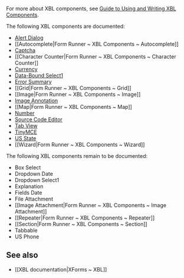 For more about XBL components, see [Guide to Using and Writing XBL Components](http://wiki.orbeon.com/forms/doc/developer-guide/xbl-components-guide).

The following XBL components are documented:

- [Alert Dialog](http://wiki.orbeon.com/forms/doc/developer-guide/xbl-components/alert-dialog)
- [[Autocomplete|Form Runner ~ XBL Components ~ Autocomplete]]
- [Captcha](http://wiki.orbeon.com/forms/doc/developer-guide/xbl-components/recaptcha)
- [[Character Counter|Form Runner ~ XBL Components ~ Character Counter]]
- [Currency](http://wiki.orbeon.com/forms/doc/developer-guide/xbl-components/currency)
- [Data-Bound Select1](http://wiki.orbeon.com/forms/doc/developer-guide/xbl-components/databound-select1)
- [Error Summary](http://wiki.orbeon.com/forms/doc/developer-guide/xbl-components/error-summary-component)
- [[Grid|Form Runner ~ XBL Components ~ Grid]]
- [[Image|Form Runner ~ XBL Components ~ Image]]
- [Image Annotation](http://wiki.orbeon.com/forms/doc/developer-guide/xbl-components/image-annotation)
- [[Map|Form Runner ~ XBL Components ~ Map]]
- [Number](http://wiki.orbeon.com/forms/doc/developer-guide/xbl-components/number)
- [Source Code Editor](http://wiki.orbeon.com/forms/doc/developer-guide/xbl-components/source-code-editor)
- [Tab View](http://wiki.orbeon.com/forms/doc/developer-guide/xbl-components/tab-view)
- [TinyMCE](http://wiki.orbeon.com/forms/doc/developer-guide/xbl-components/tinymce)
- [US State](http://wiki.orbeon.com/forms/doc/developer-guide/xbl-components/us-state)
- [[Wizard|Form Runner ~ XBL Components ~ Wizard]]

The following XBL components remain to be documented:

- Box Select
- Dropdown Date
- Dropdown Select1
- Explanation
- Fields Date
- File Attachment
- [[Image Attachment|Form Runner ~ XBL Components ~ Image Attachment]]
- [[Repeater|Form Runner ~ XBL Components ~ Repeater]]
- [[Section|Form Runner ~ XBL Components ~ Section]]
- Tabbable
- US Phone

## See also

- [[XBL documentation|XForms ~ XBL]]
